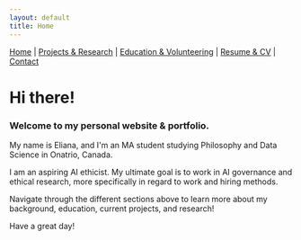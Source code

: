 ```yaml
---
layout: default
title: Home
---
```


[Home](/) | [Projects & Research](/projects_and_research) | [Education & Volunteering](/education_and_volunteering) | [Resume & CV](/resume_and_cv) | [Contact](/contact)



Hi there! 
===

### Welcome to my personal website & portfolio. 

My name is Eliana, and I'm an MA student studying Philosophy and Data Science in Onatrio, Canada. 

I am an aspiring AI ethicist. My ultimate goal is to work in AI governance and ethical research, more specifically in regard to work and hiring methods.

Navigate through the different sections above to learn more about my background, education, current projects, and research!

Have a great day!

